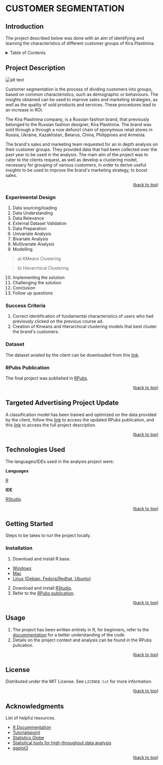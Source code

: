 # CUSTOMER SEGMENTATION

## Introduction

The project described below was done with an aim of identifying and learning the characteristics of different customer groups of Kira Plastinina.



<!-- TABLE OF CONTENTS -->
<details>
  <summary>Table of Contents</summary>
  <ol>
    <li>
      <a href="#project-description">Project Description</a>
      <ul>
        <li><a href="#experimental-design">Experimental Design</a></li>
        <li><a href="#sucess-criteria">Success Criteria</a></li>
        <li><a href="#dataset">Dataset</a></li>
        <li><a href="#rpubs-publication">RPubs Publication</a></li>
        <li><a href="#targeted-advertising-project-update">Targeted Advertising Project Update</a></li>
      </ul>
    </li>
    <li>
      <a href="#technologies-used">Technologies Used</a></li>
    <li>
      <a href="#getting-started">Getting Started</a>
      <ul>
        <li><a href="#installation">Installation</a></li>
      </ul>
    </li>
    <li><a href="#usage">Usage</a></li>
    <li><a href="#license">License</a></li>
    <li><a href="#acknowledgments">Acknowledgments</a></li>
  </ol>
</details>



<!-- PROJECT DESCRIPTION -->
## Project Description

![alt text](http://istastroy.com/assets/img/kira-plastinina-window-1.jpg)

Customer segmentation is the process of dividing customers into groups, based on common characteristics, such as demographic or behaviours. The insights obtained can be used to improve sales and marketing strategies, as well as the quality of sold products and services. These procedures lead to an increase in ROI.

The Kira Plastinina company, is a Russian fashion brand, that previously belonged to the Russian fashion designer, Kira Plastinina. The brand was sold through a  through a now defunct chain of eponymous retail stores in Russia, Ukraine, Kazakhstan, Belarus, China, Philippines and Armenia.

The brand's sales and marketing team requested for an in depth analysis on their customer groups. They provided data that had been collected over the past year to be used in the analysis. The main aim of the project was to cater to the clients request, as well as develop a clustering model, necessary for grouping of various customers, in order to derive useful insights to be used to improve the brand's marketing strategy, to boost sales.

<p align="right">(<a href="#top">back to top</a>)</p>

<!-- EXPERIMENTAL DESIGN -->
### Experimental Design

1. Data sourcing/loading 
2. Data Understanding 
3. Data Relevance
4. External Dataset Validation
5. Data Preparation
6. Univariate Analysis
7. Bivariate Analysis
8. Multivariate Analysis
9. Modelling

  > a) KMeans Clustering
  
  > b) Hierarchical Clustering
  
10. Implementing the solution
11. Challenging the solution
12. Conclusion
13. Follow up questions

<!-- SUCCESS CRITERIA-->
### Success Criteria

1. Correct identification of fundamental characteristics of users who had previously clicked on the previous course ad.
2. Creation of Kmeans and Hierarchical clustering models that best cluster the brand's customers.

<!-- DATASET -->
### Dataset

The dataset avialed by the client can be downloaded from this [link](http://bit.ly/EcommerceCustomersDataset).

<!-- RPUBS PUBLICATION -->
### RPubs Publication

The final project was published in [RPubs](http://rpubs.com/deborah_masibo/customer_segmentation).

<p align="right">(<a href="#top">back to top</a>)</p>

<!-- TARGETED ADVERTISING PROJECT UPDATE -->
## Targeted Advertising Project Update

A classification model has been trained and optimized on the data provided by the client, follow this [link](http://rpubs.com/deborah_masibo/targeted_advertising_rf)  to access the updated RPubs publication, and this [link](https://github.com/deborahmasibo/Moringa-Module-3-Week-1-IP) to access the full project description.

<p align="right">(<a href="#top">back to top</a>)</p>


<!-- TECHNOLOGIES USED -->

## Technologies Used

The languages/IDEs used in the analysis project were: 

**Languages**

[R](https://www.rdocumentation.org/)

**IDE**

[RStudio](https://www.rstudio.com/)


<p align="right">(<a href="#top">back to top</a>)</p>



<!-- GETTING STARTED -->

## Getting Started

Steps to be takes to run the project locally.

### Installation

1. Download and install R base.
* [Windows](https://cran.r-project.org/bin/windows/base/)
* [Mac](https://cran.r-project.org/bin/macosx/)
* [Linux (Debian, Fedora/Redhat, Ubuntu)](https://cran.r-project.org/)

2. Download and install [RStudio](https://www.rstudio.com/products/rstudio/download/).
3. Refer to the [RPubs publication](http://rpubs.com/deborah_masibo/908054).

<p align="right">(<a href="#top">back to top</a>)</p>



<!-- USAGE EXAMPLES -->
## Usage

1. The project has been written entirely in R, for beginners, refer to the [docummentation](https://www.rdocumentation.org/) for a better understanding of the code.
2. Details on the project context and analysis can be found in the RPubs pulication.

<p align="right">(<a href="#top">back to top</a>)</p>




<!-- LICENSE -->
## License

Distributed under the MIT License. See `LICENSE.txt` for more information.

<p align="right">(<a href="#top">back to top</a>)</p>




<!-- ACKNOWLEDGMENTS -->
## Acknowledgments
List of helpful resources.

* [R Docummentation](https://www.rdocumentation.org/)
* [Tutorialspoint](https://www.tutorialspoint.com/r/index.htm)
* [Statistics Globe](https://statisticsglobe.com/r-programming-language)
* [Statistical tools for high-throughput data analysis](http://www.sthda.com/english/wiki/ggplot2-essentials)
* [ggplot2](https://ggplot2.tidyverse.org/)
<p align="right">(<a href="#top">back to top</a>)</p>



